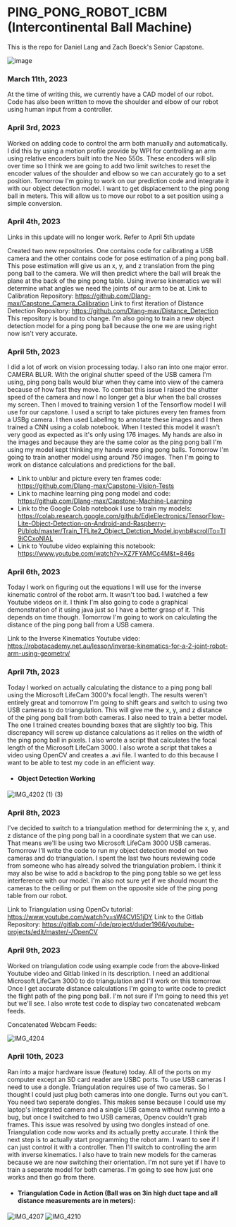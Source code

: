 # PING_PONG_ROBOT_ICBM (Intercontinental Ball Machine)

This is the repo for Daniel Lang and Zach Boeck's Senior Capstone. 




![image](https://user-images.githubusercontent.com/59770928/224519787-24003ce6-15b4-4854-8212-5fde6178273f.png)


### March 11th, 2023

At the time of writing this, we currently have a CAD model of our robot. 
Code has also been written to move the shoulder and elbow of our robot using human input from a controller.

### April 3rd, 2023

Worked on adding code to control the arm both manually and automatically. I did this by using a motion profile 
provide by WPI for controlling an arm using relative encoders built into the Neo 550s. These encoders will slip
over time so I think we are going to add two limit switches to reset the encoder values of the shoulder and elbow
so we can accurately go to a set position. Tomorrow I'm going to work on our prediction code and integrate it with
our object detection model. I want to get displacement to the ping pong ball in meters. This will allow us to move our 
robot to a set position using a simple conversion. 

### April 4th, 2023

Links in this update will no longer work. Refer to April 5th update

Created two new repositories. One contains code for calibrating a USB camera and the other contains code for pose
estimation of a ping pong ball. This pose estimation will give us an x, y, and z translation from the ping pong ball to
the camera. We will then predict where the ball will break the plane at the back of the ping pong table. Using 
inverse kinematics we will determine what angles we need the joints of our arm to be at. Link to Calibration Repository:
https://github.com/Dlang-max/Capstone_Camera_Calibration Link to first iteration of Distance Detection Repository: 
https://github.com/Dlang-max/Distance_Detection This repository is bound to change. I'm also going to train a new object
detection model for a ping pong ball because the one we are using right now isn't very accurate. 
 
### April 5th, 2023
 
I did a lot of work on vision processing today. I also ran into one major error. CAMERA BLUR. With the original shutter speed of 
the USB camera I'm using, ping pong balls would blur when they came into view of the camera because of how fast they move. To combat
this issue I raised the shutter speed of the camera and now I no longer get a blur when the ball crosses my screen. Then I moved to training
version 1 of the Tensorflow model I will use for our capstone. I used a script to take pictures every ten frames from a USBg camera. I then used 
LabelImg to annotate these images and I then trained a CNN using a colab notebook. When I tested this model it wasn't very good as expected as it's
only using 176 images. My hands are also in the images and because they are the same color as the ping pong ball I'm using my model kept thinking my
hands were ping pong balls. Tomorrow I'm going to train another model using around 750 images. Then I'm going to work on distance calculations and
predictions for the ball. 

+ Link to unblur and picture every ten frames code: https://github.com/Dlang-max/Capstone-Vision-Tests
+ Link to machine learning ping pong model and code: https://github.com/Dlang-max/Capstone-Machine-Learning
+ Link to the Google Colab notebook I use to train my models: https://colab.research.google.com/github/EdjeElectronics/TensorFlow-Lite-Object-Detection-on-Android-and-Raspberry-Pi/blob/master/Train_TFLite2_Object_Detction_Model.ipynb#scrollTo=TI9iCCxoNlAL
+ Link to Youtube video explaining this notebook: https://www.youtube.com/watch?v=XZ7FYAMCc4M&t=846s

### April 6th, 2023

Today I work on figuring out the equations I will use for the inverse kinematic control of the robot arm. It wasn't too bad. I watched a few Youtube videos on it. I think I'm also going to code a graphical demonstration of it using java just so I have a better grasp of it. This depends on time though. Tomorrow I'm going to work on calculating the distance of the ping pong ball from a USB camera.

Link to the Inverse Kinematics Youtube video: https://robotacademy.net.au/lesson/inverse-kinematics-for-a-2-joint-robot-arm-using-geometry/

### April 7th, 2023

Today I worked on actually calculating the distance to a ping pong ball using the Microsoft LifeCam 3000's focal length. The results weren't entirely great and tomorrow I'm going to shift gears and switch to using two USB cameras to do triangulation. This will give me the x, y, and z distance of the ping pong ball from both cameras. I also need to train a better model. The one I trained creates bounding boxes that are slightly too big. This discrepancy will screw up distance calculations as it relies on the width of the ping pong ball in pixels. I also wrote a script that calculates the focal length of the Microsoft LifeCam 3000. I also wrote a script that takes a video using OpenCV and creates a .avi file. I wanted to do this because I want to be able to test my code in an efficient way. 


+ #### Object Detection Working

![IMG_4202 (1) (3)](https://user-images.githubusercontent.com/59770928/230704232-0b4a5ee5-178c-4173-88bc-56eeaecfde88.gif)

### April 8th, 2023

I've decided to switch to a triangulation method for determining the x, y, and z distance of the ping pong ball in a coordinate system that we can use. That means we'll be using two Microsoft LifeCam 3000 USB cameras. Tomorrow I'll write the code to run my object detection model on two cameras and do triangulation. I spent the last two hours reviewing code from someone who has already solved the triangulation problem. I think it may also be wise to add a backdrop to the ping pong table so we get less interference with our model. I'm also not sure yet if we should mount the cameras to the ceiling or put them on the opposite side of the ping pong table from our robot. 

Link to Triangulation using OpenCv tutorial: https://www.youtube.com/watch?v=sW4CVI51jDY
Link to the Gitlab Repository: https://gitlab.com/-/ide/project/duder1966/youtube-projects/edit/master/-/OpenCV

### April 9th, 2023

Worked on triangulation code using example code from the above-linked Youtube video and Gitlab linked in its description. I need an additional Microsoft LifeCam 3000 to do triangulation and I'll work on this tomorrow. Once I get accurate distance calculations I'm going to write code to predict the flight path of the ping pong ball. I'm not sure if I'm going to need this yet but we'll see. I also wrote test code to display two concatenated webcam feeds. 

Concatenated Webcam Feeds:

![IMG_4204](https://user-images.githubusercontent.com/59770928/230815967-da7e6c4e-5065-483a-a309-c3b9f61fd14c.jpg)

### April 10th, 2023

Ran into a major hardware issue (feature) today. All of the ports on my computer except an SD card reader are USBC ports. To use USB cameras I need to use a dongle. Triangulation requires use of two cameras. So I thought I could just plug both cameras into one dongle. Turns out you can't. You need two seperate dongles. This makes sense because I could use my laptop's integrated camera and a single USB camera without running into a bug, but once I switched to two USB cameras, Opencv couldn't grab frames. This issue was resolved by using two dongles instead of one. Triangulation code now works and its actually pretty accurate. I think the next step is to actually start programming the robot arm. I want to see if I can just control it with a controller. Then I'll switch to controlling the arm with inverse kinematics. I also have to train new models for the cameras because we are now switching their orientation. I'm not sure yet if I have to train a seperate model for both cameras. I'm going to see how just one works and then go from there. 

+ #### Triangulation Code in Action (Ball was on 3in high duct tape and all distance measurements are in meters):

![IMG_4207](https://user-images.githubusercontent.com/59770928/231032449-62124c4f-5a28-4707-ab6e-2cbfe6c480f7.jpg)
![IMG_4210](https://user-images.githubusercontent.com/59770928/231032571-d2cbf4b8-509e-459a-baf3-73bb101e4c2d.jpg)


